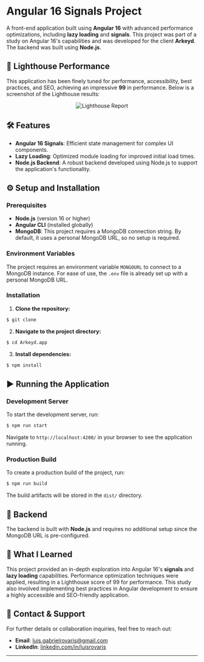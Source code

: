 
# Angular 16 Signals Project

A front-end application built using **Angular 16** with advanced performance optimizations, including **lazy loading** and **signals**. This project was part of a study on Angular 16's capabilities and was developed for the client **Arkeyd**. The backend was built using **Node.js**.

## 🚀 Lighthouse Performance
This application has been finely tuned for performance, accessibility, best practices, and SEO, achieving an impressive **99** in performance. Below is a screenshot of the Lighthouse results:

<p align="center">
  <img src="https://media.discordapp.net/attachments/1283873953194053652/1288614435484864585/image.png?ex=66f5d336&is=66f481b6&hm=a3df9eb96ca2d45d945f7f91a2be65bb5e38d81308973c0c6a9f710aac84ca63&=&format=webp&quality=lossless" alt="Lighthouse Report" />
</p>

## 🛠️ Features

- **Angular 16 Signals**: Efficient state management for complex UI components.
- **Lazy Loading**: Optimized module loading for improved initial load times.
- **Node.js Backend**: A robust backend developed using Node.js to support the application's functionality.

## ⚙️ Setup and Installation

### Prerequisites

- **Node.js** (version 16 or higher)
- **Angular CLI** (installed globally)
- **MongoDB**: This project requires a MongoDB connection string. By default, it uses a personal MongoDB URL, so no setup is required.

### Environment Variables

The project requires an environment variable `MONGOURL` to connect to a MongoDB instance. For ease of use, the `.env` file is already set up with a personal MongoDB URL.

### Installation

1. **Clone the repository:**

```bash
$ git clone
```

2. **Navigate to the project directory:**

```bash
$ cd Arkeyd.app
```

3. **Install dependencies:**

```bash
$ npm install
```

## ▶️ Running the Application

### Development Server

To start the development server, run:

```bash
$ npm run start
```

Navigate to `http://localhost:4200/` in your browser to see the application running.

### Production Build

To create a production build of the project, run:

```bash
$ npm run build
```

The build artifacts will be stored in the `dist/` directory.

## 🧩 Backend

The backend is built with **Node.js** and requires no additional setup since the MongoDB URL is pre-configured.


## 📖 What I Learned

This project provided an in-depth exploration into Angular 16's **signals** and **lazy loading** capabilities. Performance optimization techniques were applied, resulting in a Lighthouse score of 99 for performance. This study also involved implementing best practices in Angular development to ensure a highly accessible and SEO-friendly application.

## 🤝 Contact & Support

For further details or collaboration inquiries, feel free to reach out:

- **Email**: luis.gabrielrovaris@gmail.com
- **LinkedIn**: [linkedin.com/in/luisrovaris](https://www.linkedin.com/in/luisrovaris)

---

